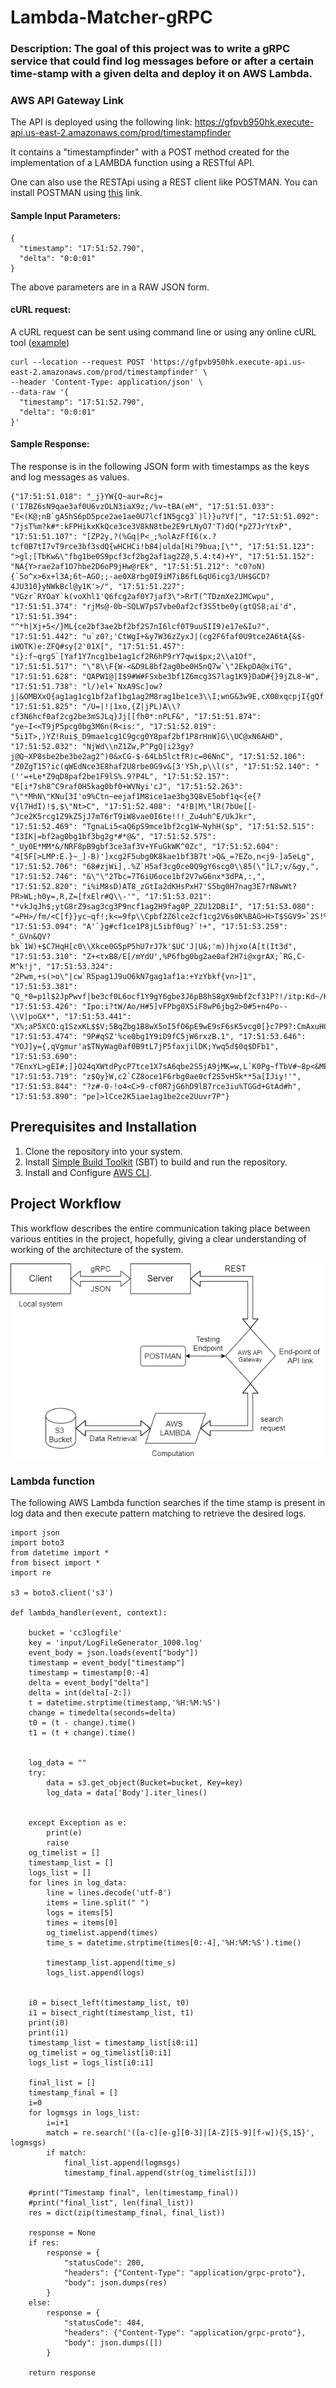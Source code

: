 # Lambda-Matcher-gRPC

### Description: The goal of this project was to write a gRPC service that could find log messages before or after a certain time-stamp with a given delta and deploy it on AWS Lambda.

### AWS API Gateway Link

The API is deployed using the following link:
https://gfpvb950hk.execute-api.us-east-2.amazonaws.com/prod/timestampfinder

It contains a "timestampfinder" with a POST method created for the implementation of a LAMBDA function using a RESTful API.

One can also use the RESTApi using a REST client like POSTMAN.
You can install POSTMAN using [this](https://www.postman.com/downloads/) link.

#### Sample Input Parameters:

```
{
  "timestamp": "17:51:52.790",
  "delta": "0:0:01"
}
```
The above parameters are in a RAW JSON form.

#### cURL request:
A cURL request can be sent using command line or using any online cURL tool ([example](https://reqbin.com/curl))
```
curl --location --request POST 'https://gfpvb950hk.execute-api.us-east-2.amazonaws.com/prod/timestampfinder' \
--header 'Content-Type: application/json' \
--data-raw '{
  "timestamp": "17:51:52.790",
  "delta": "0:0:01"
}'
```


#### Sample Response:

The response is in the following JSON form with timestamps as the keys and log messages as values.
```
{"17:51:51.018": "_j}YW{Q~aur=Rcj=('I7BZ6sN9qae3af0U6vzOLN3iaX9z;/%v~tBA(eM", "17:51:51.033": "E<(K@;nB`gA5hS6pD5pce2ae1ae0U7lcf1N5gcg3`)l)}u?Vf|", "17:51:51.092": "7jsT%m?k#*:kFPHikxKkQce3ce3V8kN8tbe2E9rLNyO7'T)dQ(*p27JrYtxP", "17:51:51.107": "[ZP2y,?(%Gq|P<_;%olAzFfI6(x.?tcf0B7tI7vT9rce3bf3sdQ{wHCHCi!b84|ulda[Hi?9bua;[\"", "17:51:51.123": ">gl;[TbKw&\"fbg1be0S9pcf3cf2bg2af1ag2Z@,5.4:t4)+Y", "17:51:51.152": "NA{Y>rae2af1O7hbe2D6oP9jHw@rEk", "17:51:51.212": "c0?oN){`5o^x>6x+l3A;6t~AGO;;-ae0X8rbg0I9iM7iB6fL6qU6icg3/UH$GCD?4JU310}yNWkBcl@y1K'>/", "17:51:51.227": "VGzr`RYOaY`k(voXhl1'Q6fcg2af0Y7jaf3\">RrT(^TDzmXe2JMCwpu", "17:51:51.374": "rjMs@-0b~SQLW7pS7vbe0af2cf3S5tbe0y(gtQS8;ai'd", "17:51:51.394": "^*h|Xj+5</}ML{ce2bf3ae2bf2bf2S7nI6lcf0T9uuSII9)e17e&Iu?", "17:51:51.442": "u`z0?;'CtWgI+&y7W36zZyxJ|(cg2F6faf0U9tce2A6tA{&$-iWOTK)e:ZFQ#sy[2'01X[", "17:51:51.457": "i}:f~qrgS`[Yaf1Y7ncg1be1ag1cf2R6hP9rY7qwi$px;2\\a1Of", "17:51:51.517": "\"8\\F{W-<&D9L8bf2ag0be0H5nQ7w`\"2EkpDA@xiTG", "17:51:51.628": "QAPW1@|I$9#W#FSxbe3bf1Z6mcg3S7lag1K9}DaD#{}9jZL8~W", "17:51:51.738": "l/)el+`NxA9Sc]ow?j|&OMBXxQ{ag1ag1cg1bf2af1bg1ag2M8rag1be1ce3\\I;wnG&3w9E,cX00xqcpjI{gQf|", "17:51:51.825": "/U=|!|1xo,{Z|jPL)A\\?cf3N6hcf0af2cg2be3mSJLq}Jj[[fh0*:nPLF&", "17:51:51.874": "ye~I<<T9jP5pcg0bg3M6n(R<is:", "17:51:52.019": "5i1T>,)YZ!Rui$_D9mae1cg1C9gcg0Y8paf2bf1P8rHnW]G\\UC@xN6AHD", "17:51:52.032": "NjWd\\nZ1Zw,P^PgQ|i23gy?j@Q~XP8sbe2be3be2ag2^)0&xCG-$-64Lb5lctfR)c=06NnC", "17:51:52.106": "Z0ZgT15?ic(qWEdNce3E8haf2U8rbe0G9v&[3'Y5h,p\\l(s", "17:51:52.140": "(''=+Le*Z9qD8paf2be1F9lS%.9?P4L", "17:51:52.157": "E[i*7sh8^C9raf0H5kag0bf0+WVNyi'cJ", "17:51:52.263": "\"*MhN\"KNu[3I'o9%Ctn~eejaf1M8ice1ae3bg3Q8vE5obf1q<{e{?V{l7HdI)!$,$\"Nt>C", "17:51:52.408": "4!B|M\"lR(7bUe[[-^Jce2K5rcg1Z9kZ5jJ7mT6rT9iW8vae0I6te!!!_Zu4uh^E/UkJkr", "17:51:52.469": "TgnaLi5<aQ6pS9mce1bf2cg1W~NyhH($p", "17:51:52.515": "I3IK|=bf2ag0bg1bf3bg2g*#*@&", "17:51:52.575": "_Uy0E*MM*&/NRF8pB9gbf3ce3af3V+YFuGkWK^0Zc", "17:51:52.604": "4[5F[>LMP:E.}~_]-B)']xcg2F5ubg0K8kae1bf3B7t'>Q&_=?EZo,n<j9-]a5eLg", "17:51:52.706": "68#zjWi],.%Z`H5af3cg0ce0Q9gY6scg0\\85(\"]L7;v/&gy,", "17:51:52.746": "&\"\"2Tbc=7T6iU6oce1bf2V7wG6nx*3dPA,:,", "17:51:52.820": "i%iM8sD)AT8_zGtIa2dKHsPxH7'S5bg0H7nag3E7rN8wWt?PR>WL;h0y=,R,Z=[fxElr#Q\\-'", "17:51:53.021": "*vkJqJh$;ytG8rZ9sag3cg3P9ncf1ag2H9fag0P_2ZU12DBiI", "17:51:53.080": "=PH>/fm/<C[f}}yc~qf!;k<=9fp\\Cpbf2Z6lce2cf1cg2V6s0K%BAG>H>T$SGV9>`2S!%B]yZtM<Z{", "17:51:53.094": "A'`}g#cf1ce1P8jL5ibf0ug?`!+", "17:51:53.259": "_GVn&QV?bk`1W)+$C7HqH[c0\\Xkce0G5pP5hU7rJ7k'$UC'J|U&;'m))hjxo(A[t(It3d", "17:51:53.310": "Z+<txB8/E[/mYdU',%P6fbg0bg2ae0af2H7i@xgrAX;`RG,C-M^k!j", "17:51:53.324": "2Pwm,+s(>o\"|cw`R5pag1J9uO6kN7gag1af1a:+YzYbkf{vn>]1", "17:51:53.381": "Q_*0=p1l$2JpPwvf|be3cf0L6ocf1Y9gY6gbe3J6pB8hS8gX9mbf2cf31P?!/itp:Kd~/K3Jy", "17:51:53.426": "Ipo:i?tW/Ao/H#5]vFPbg0X5iF8wP6jbg2>0#5+n4Po--\\V|poGX*", "17:51:53.441": "X%;aP5XCO:q1SzxKL$$V;5BqZbg1B8wX5oI5fO6pE9wE9sF6sK5vcg0[}c7P9?:CmAxuHC6@\",&__Gfk", "17:51:53.474": "9P#qSZ'%ce0bg1Y9iD9fC5jW6rxzB.1", "17:51:53.646": "YOJ]y={,qVgmur'a$TNyWag0af0B9tL7jP5faxjilDK;Ywq5d$0q$DFb1", "17:51:53.690": "7EnxYL>gEI#;]}O24qXWtdPycP7tce1X7sA6qbe2S5jA9jMK=w,L`K0Pg~fTbV#~8p<&MEq", "17:51:53.719": "z$Qy}W,c2`CZ8oce1F6rbg0ae0cf2S5vH5k**5a[IJiy!'", "17:51:53.844": "?z#-0-!o4<C>9-cf0R7jG6hD9lB7rce3iu%TGGd+GtAd#h", "17:51:53.890": "pe]>lCce2K5iae1ag1be2ce2Uuvr7P"}

```

## Prerequisites and Installation
1. Clone the repository into your system.
2. Install [Simple Build Toolkit](https://www.scala-sbt.org/1.x/docs/index.html) (SBT) to build and run the repository.
3. Install and Configure [AWS CLI](https://docs.aws.amazon.com/cli/latest/userguide/cli-chap-getting-started.html).

## Project Workflow

This workflow describes the entire communication taking place between various entities in the project, hopefully, giving a clear understanding of working of the architecture of the system.

![Alt text](gRPC_flowchart.png?raw=true "System Architecture")

### Lambda function

The following AWS Lambda function searches if the time stamp is present in log data and then execute pattern matching to retrieve the desired logs.
```
import json
import boto3
from datetime import *
from bisect import *
import re

s3 = boto3.client('s3')

def lambda_handler(event, context):
    
    bucket = 'cc3logfile'
    key = 'input/LogFileGenerator_1000.log'
    event_body = json.loads(event["body"])
    timestamp = event_body["timestamp"]
    timestamp = timestamp[0:-4]
    delta = event_body["delta"]
    delta = int(delta[-2:])
    t = datetime.strptime(timestamp,'%H:%M:%S')
    change = timedelta(seconds=delta)
    t0 = (t - change).time()
    t1 = (t + change).time()
    
    
    log_data = ""
    try:
        data = s3.get_object(Bucket=bucket, Key=key)
        log_data = data['Body'].iter_lines()
        
        
    except Exception as e:
        print(e)
        raise 
    og_timelist = []
    timestamp_list = []
    logs_list = []
    for lines in log_data:
        line = lines.decode('utf-8')
        items = line.split(" ")
        logs = items[5]
        times = items[0]
        og_timelist.append(times)
        time_s = datetime.strptime(times[0:-4],'%H:%M:%S').time()
    
        timestamp_list.append(time_s)
        logs_list.append(logs)
        
     
    i0 = bisect_left(timestamp_list, t0)
    i1 = bisect_right(timestamp_list, t1)
    print(i0)
    print(i1)
    timestamp_list = timestamp_list[i0:i1]
    og_timelist = og_timelist[i0:i1]
    logs_list = logs_list[i0:i1]
    
    final_list = []
    timestamp_final = []
    i=0
    for logmsgs in logs_list:
        i=i+1
        match = re.search('([a-c][e-g][0-3]|[A-Z][5-9][f-w]){5,15}', logmsgs)
        if match:
            final_list.append(logmsgs)
            timestamp_final.append(str(og_timelist[i]))
            
    #print("Timestamp final", len(timestamp_final))
    #print("final_list", len(final_list))
    res = dict(zip(timestamp_final, final_list))
    
    response = None
    if res:
        response = {
            "statusCode": 200,
            "headers": {"Content-Type": "application/grpc-proto"},
            "body": json.dumps(res)
        }
    else:
        response = {
            "statusCode": 404,
            "headers": {"Content-Type": "application/grpc-proto"},
            "body": json.dumps([])
        }
        
    return response
```
